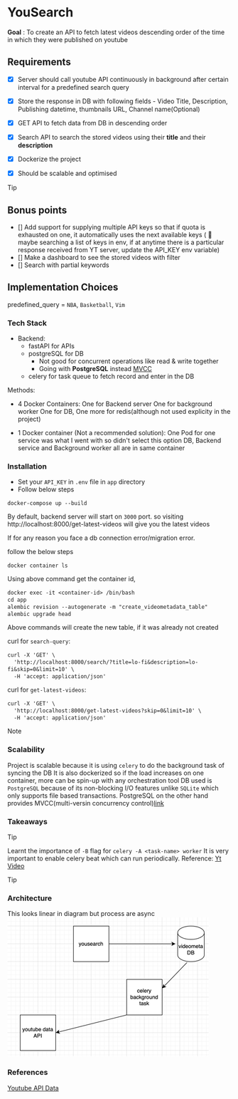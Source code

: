 # YouSearch

__Goal__ : To create an API to fetch latest videos descending order of the time in which they were published on youtube


## Requirements

- [x] Server should call youtube API continuously in background after certain interval for a predefined search query

- [x] Store the response in DB with following fields - Video Title, Description, Publishing datetime, thumbnails URL, Channel name(Optional)

- [x] GET API to fetch data from DB in descending order
- [x] Search API to search the stored videos using their __title__ and their __description__
- [x] Dockerize the project
- [x] Should be scalable and optimised

> [!Tip] 
> ## Bonus points

- [] Add support for supplying multiple API keys so that if quota is exhausted on one, it automatically uses the next available keys ( :thinking: maybe searching a list of keys in env, if at anytime there is a particular response received from YT server, update the API_KEY env variable)
- [] Make a dashboard to see the stored videos with filter
- [] Search with partial keywords


## Implementation Choices

predefined_query = `NBA`, `Basketball`, `Vim`





### Tech Stack

- Backend:
    - fastAPI for APIs
    - postgreSQL for DB
        - Not good for concurrent operations like read & write together
        - Going with __PostgreSQL__ instead [MVCC](https://www.postgresql.org/docs/7.1/mvcc.html)
    - celery for task queue to fetch record and enter in the DB

Methods:
- 4 Docker Containers:
    One for Backend server
    One for background worker
    One for DB, One more for redis(although not used explicity in the project)

- 1 Docker container (Not a recommended solution):
    One Pod for one service was what I went with so didn't select this option
    DB, Backend service and Background worker all are in same container


### Installation

- Set your `API_KEY` in `.env` file in `app` directory
- Follow below steps
```shell
docker-compose up --build
```

By default, backend server will start on `3000` port. so visiting 
http://localhost:8000/get-latest-videos will give you the latest videos

If for any reason you face a db connection error/migration error.

follow the below steps

```shell
docker container ls
```
Using above command get the container id,

```shell
docker exec -it <container-id> /bin/bash
cd app
alembic revision --autogenerate -m "create_videometadata_table"
alembic upgrade head
```

Above commands will create the new table, if it was already not created

curl for `search-query`:

```shell
curl -X 'GET' \
  'http://localhost:8000/search/?title=lo-fi&description=lo-fi&skip=0&limit=10' \
  -H 'accept: application/json'
```

curl for `get-latest-videos`:

```shell
curl -X 'GET' \
  'http://localhost:8000/get-latest-videos?skip=0&limit=10' \
  -H 'accept: application/json'
```

> [!Note]
> ### Scalability

Project is scalable because it is using `celery` to do the background task of syncing the DB
It is also dockerized so if the load increases on one container, more can be spin-up with any orchestration tool
DB used is `PostgreSQL` because of its non-blocking I/O features unlike `SQLite` which only supports file based transactions.
PostgreSQL on the other hand provides MVCC(multi-versin concurrency control)[link](https://www.postgresql.org/docs/7.1/mvcc.html)

### Takeaways

> [!Tip]
> Learnt the importance of `-B` flag for `celery -A <task-name> worker`
It is very important to enable celery beat which can run periodically.
Reference: [Yt Video](https://youtu.be/BR8RXQRpl7U?si=s37xqrDXMu0i4tx3)

> [!Tip]
> ### Architecture
> This looks linear in diagram but process are async
> ![img.png](img.png)

### References


[Youtube API Data](https://developers.google.com/youtube/v3/docs/search/list?apix=true&apix_params=%7B%22part%22:%5B%22snippet%22%5D,%22q%22:%22NBA%22%7D)






